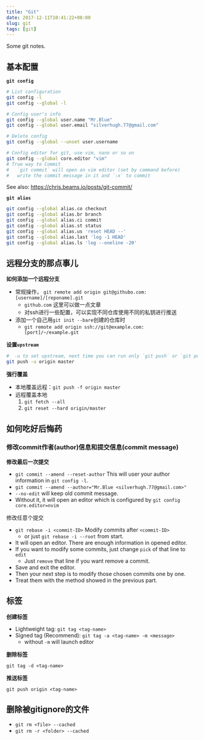 ```yaml
---
title: "Git"
date: 2017-12-11T10:41:22+08:00
slug: git
tags: [git]
---
```


Some git notes.


## 基本配置

**`git config`**

``` sh
# List configuration
git config -l
git config --global -l

# Config user's info
git config --global user.name "Mr.Blue"
git config --global user.email "silverhugh.77@gmail.com"

# Delete config
git config --global --unset user.username

# Config editor for git, use vim, nano or so on
git config --global core.editor "vim"
# True way to Commit
#   `git commit` will open an vim editor (set by command before)
#   write the commit message in it and `:x` to commit
```

See also: https://chris.beams.io/posts/git-commit/


**`git alias`**

``` sh
git config --global alias.co checkout
git config --global alias.br branch
git config --global alias.ci commit
git config --global alias.st status
git config --global alias.us 'reset HEAD --'
git config --global alias.last 'log -1 HEAD'
git config --global alias.ls 'log --oneline -20'
```

<!--more-->

## 远程分支的那点事儿

**如何添加一个远程分支**

- 常规操作， `git remote add origin git@githubo.com:[username]/[reponame].git`
  - `github.com` 这里可以做一点文章
  - 对ssh进行一些配置，可以实现不同仓库使用不同的私钥进行推送
- 添加一个自己用`git init --bare`创建的仓库时
  - `git remote add origin ssh://git@example.com:[port]/~/example.git`

**设置`upstream`**

``` sh
#  -u to set upstream, next time you can run only `git push` or `git pull`
git push -u origin master
```

**强行覆盖**

- 本地覆盖远程：`git push -f origin master`
- 远程覆盖本地
  1. `git fetch --all`
  1. `git reset --hard origin/master`

## 如何吃好后悔药

### 修改commit作者(author)信息和提交信息(commit message)

**修改最后一次提交**

- `git commit --amend --reset-author` This will user your author information in `git config -l`.
- `git commit --amend --author="Mr.Blue <silverhugh.77@gmail.com>"`
- `--no-edit` will keep old commit message.
- Without it, it will open an editor which is configured by `git config core.editor=nvim`

修改任意个提交

- `git rebase -i <commit-ID>` Modify commits after `<commit-ID>`
  - or just `git rebase -i --root` from start.
- It will open an editor. There are enough information in opened editor.
- If you want to modify some commits, just change `pick` of that line to `edit`
  - Just `remove` that line if you want remove a commit.
- Save and exit the editor.
- Then your next step is to modify those chosen commits one by one.
- Treat them with the method showed in the previous part.

## 标签

**创建标签**

- Lightweight tag: `git tag <tag-name>`
- Signed tag (Recommend): `git tag -a <tag-name> -m <message>`
  - without `-m` will launch editor

**删除标签**

`git tag -d <tag-name>`

**推送标签**

`git push origin <tag-name>`

## 删除被gitignore的文件

- `git rm <file> --cached`
- `git rm -r <folder> --cached`
